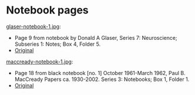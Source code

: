 Notebook pages
==============

[glaser-notebook-1.jpg](glaser-notebook-1.jpg):
* Page 9 from notebook by Donald A Glaser, Series 7: Neuroscience; Subseries 1: Notes; Box 4, Folder 5.
* [Original](http://glaser.library.caltech.edu:8080/adore-djatoka//resolver?rft_id=http%3A%2F%2Fglaser.library.caltech.edu%2Fislandora%2Fobject%2Fdag%253A20926%2Fdatastream%2FJP2%2Fview%3Ftoken%3D9efff3748b225570a15d8d7469ed2c5ddd63e0088c881f45bca1680399b3d750&url_ver=Z39.88-2004&svc_id=info%3Alanl-repo%2Fsvc%2FgetRegion&svc_val_fmt=info%3Aofi%2Ffmt%3Akev%3Amtx%3Ajpeg2000&svc.format=image%2Fjpeg&svc.level=4&svc.rotate=0)

[maccready-notebook-1.jpg](maccready-notebook-1.jpg):
* Page 18 from black notebook [no. 1] October 1961-March 1962, Paul B. MacCready Papers ca. 1930-2002. Series 3: Notebooks; Box 1, Folder 1.
* [Original](http://maccready.library.caltech.edu/adore-djatoka//resolver?rft_id=http%3A%2F%2Fmaccready.library.caltech.edu%2Fislandora%2Fobject%2Fpbm%253A2421%2Fdatastream%2FJP2%2Fview%3Ftoken%3Db80b6c637d9a08ef52f979e01e2f7a886b398900a8f6c048cfd1c734453a46d6&url_ver=Z39.88-2004&svc_id=info%3Alanl-repo%2Fsvc%2FgetRegion&svc_val_fmt=info%3Aofi%2Ffmt%3Akev%3Amtx%3Ajpeg2000&svc.format=image%2Fjpeg&svc.level=4&svc.rotate=0)
